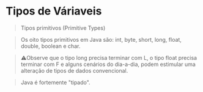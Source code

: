 # Tipos de Váriaveis

>Tipos primitivos (Primitive Types)

>Os oito tipos primitivos em Java são: int, byte, short, long, float, double, boolean e char.

>⚠️Observe que o tipo long precisa terminar com L, o tipo float precisa terminar com F e alguns cenários do dia-a-dia, podem estimular uma alteração de tipos de dados convencional.

>Java é fortemente "tipado".
